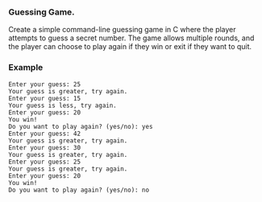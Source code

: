 ### Guessing Game.
Create a simple command-line guessing game in C where the player attempts to guess a secret number. The game allows multiple rounds, and the player can choose to play again if they win or exit if they want to quit.

### Example

```Hello welcome to the guess game.
Enter your guess: 25
Your guess is greater, try again.
Enter your guess: 15
Your guess is less, try again.
Enter your guess: 20
You win!
Do you want to play again? (yes/no): yes
Enter your guess: 42
Your guess is greater, try again.
Enter your guess: 30
Your guess is greater, try again.
Enter your guess: 25
Your guess is greater, try again.
Enter your guess: 20
You win!
Do you want to play again? (yes/no): no